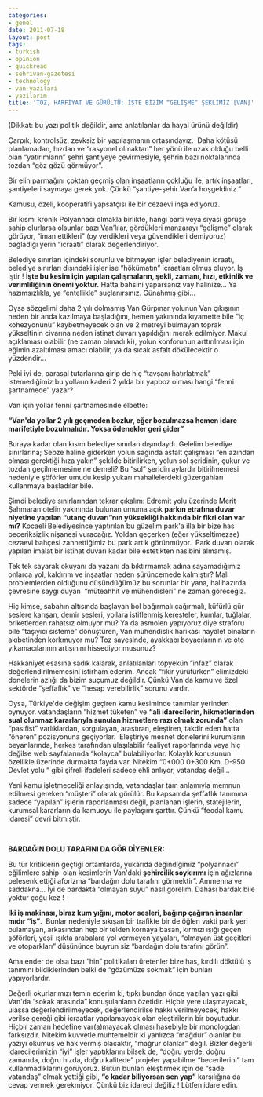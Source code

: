 ```yaml
---
categories:
- genel
date: 2011-07-18
layout: post
tags:
- turkish
- opinion
- quickread
- sehrivan-gazetesi
- technology
- van-yazilari
- yazilarim
title: 'TOZ, HARFİYAT VE GÜRÜLTÜ: İŞTE BİZİM “GELİŞME” ŞEKLİMİZ [VAN]'
---
```


(Dikkat: bu yazı politik değildir, ama anlatılanlar da hayal ürünü değildir)  
  
Çarpık, kontrolsüz, zevksiz bir yapılaşmanın ortasındayız.  Daha kötüsü planlamadan, hızdan ve “rasyonel olmaktan” her yönü ile uzak olduğu belli olan “yatırımların” şehri şantiyeye çevirmesiyle, şehrin bazı noktalarında tozdan “göz gözü görmüyor”.  
  
Bir elin parmağını çoktan geçmiş olan inşaatların çokluğu ile, artık inşaatları, şantiyeleri saymaya gerek yok. Çünkü “şantiye-şehir Van’a hoşgeldiniz.”  
  
Kamusu, özeli, kooperatifi yapsatçısı ile bir cezaevi inşa ediyoruz.  
  
Bir kısmı kronik Polyannacı olmakla birlikte, hangi parti veya siyasi görüşe sahip olurlarsa olsunlar bazı Van’lılar, gördükleri manzarayı “gelişme” olarak görüyor, “iman ettikleri” (oy verdikleri veya güvendikleri demiyoruz) bağladığı yerin “icraatı” olarak değerlendiriyor.  
  
Belediye sınırları içindeki sorunlu ve bitmeyen işler belediyenin icraatı, belediye sınırları dışındaki işler ise “hökümatın” icraatları olmuş oluyor. İş iştir ! **İşte bu kesim için yapılan çalışmaların, şekli, zamanı, hızı, etkinlik ve verimliliğinin önemi yoktur.** Hatta bahsini yaparsanız vay halinize… Ya hazımsızlıkla, ya “entellikle” suçlanırsınız. Günahmış gibi…  
  
Oysa sözgelimi daha 2 yılı dolmamış Van Gürpınar yolunun Van çıkışının neden bir anda kazılmaya başladığını, hemen yakınında kıyamette bile “iç kohezyonunu” kaybetmeyecek olan ve 2 metreyi bulmayan toprak yükseltinin civarına neden istinat duvarı yapıldığını merak edilmiyor. Makul açıklaması olabilir (ne zaman olmadı ki), yolun konforunun arttırılması için eğimin azaltılması amacı olabilir, ya da sıcak asfalt dökülecektir o yüzdendir…  
  
Peki iyi de, parasal tutarlarına girip de hiç “tavşanı hatırlatmak” istemediğimiz bu yolların kaderi 2 yılda bir yapboz olması hangi “fenni şartnamede” yazar?  
  
Van için yollar fenni şartnamesinde elbette:  
  
**“Van'da yollar 2 yılı geçmeden bozlur, eğer bozulmazsa hemen idare marifetiyle bozulmalıdır. Yoksa ödenekler geri gider”**  
  
Buraya kadar olan kısım belediye sınırları dışındaydı. Gelelim belediye sınırlarına; Sebze haline giderken yolun sağında asfalt çalışması “en azından olması gerektiği hıza yakın” şekilde bitirilirken, yolun sol şeridinin, çukur ve tozdan geçilmemesine ne demeli? Bu “sol” şeridin aylardır bitirilmemesi nedeniyle şöförler umudu kesip yukarı mahallelerdeki güzergahları kullanmaya başladılar bile.  
  
Şimdi belediye sınırlarından tekrar çıkalım: Edremit yolu üzerinde Merit Şahmaran otelin yakınında bulunan umuma açık **parkın etrafına duvar niyetine yapılan “utanç duvarı”nın yüksekliği hakkında bir fikri olan var mı?** Kocaeli Belediyesince yaptırılan bu güzelim park'a illa bir bize has beceriksizlik nişanesi vuracağız. Yoldan geçerken (eğer yükseltimezse) cezaevi bahçesi zannettiğimiz bu park artık görünmüyor.  Park duvarı olarak yapılan imalat bir istinat duvarı kadar bile estetikten nasibini almamış.  
  
Tek tek sayarak okuyanı da yazanı da bıktırmamak adına sayamadığımız onlarca yol, kaldırım ve inşaatlar neden sürüncemede kalmıştır? Mali problemlerden olduğunu düşündüğümüz bu sorunlar bir yana, halihazırda çevresine saygı duyan  “müteahhit ve mühendisleri” ne zaman göreceğiz.  
  
Hiç kimse, sabahın altısında başlayan bol bağırmalı çağırmalı, küfürlü gür seslere karışan, demir sesleri, yollara istiflenmiş keresteler, kumlar, tuğlalar, briketlerden rahatsız olmuyor mu? Ya da asmolen yapıyoruz diye straforu bile “taşıyıcı sisteme” dönüştüren, Van mühendislik harikası hayalet binaların akıbetinden korkmuyor mu? Toz sayesinde, ayakkabı boyacılarının ve oto yıkamacılarının artışınını hissediyor musunuz?  
  
Hakkaniyet esasına sadık kalarak, anlatılanları topyekün “infaz” olarak değerlendirilmemesini istirham ederim. Ancak “fikir yürütürken” elimizdeki donelerin azlığı da bizim suçumuz değildir. Çünkü Van'da kamu ve özel sektörde “şeffaflık” ve “hesap verebilirlik” sorunu vardır.  
  
Oysa, Türkiye'de değişim geçiren kamu kesiminde tanımlar yerinden oynuyor. vatandaşların “hizmet tüketen” ve **“ali idarecilerin, hikmetlerinden sual olunmaz kararlarıyla sunulan hizmetlere razı olmak zorunda”** olan “pasifist” varlıklardan, sorgulayan, araştıran, eleştiren, takdir eden hatta “öneren” pozisyonuna geçiyorlar.  Eleştiriye mesnet donelerini kurumların beyanlarında, herkes tarafından ulaşılabilir faaliyet raporlarında veya hiç değilse web sayfalarında “kolayca” bulabiliyorlar. Kolaylık konusunun özellikle üzerinde durmakta fayda var. Nitekim “0+000 0+300.Km. D-950 Devlet yolu “ gibi şifreli ifadeleri sadece ehli anlıyor, vatandaş değil…  
  
Yeni kamu işletmeceliği anlayışında, vatandaşlar tam anlamıyla memnun edilmesi gereken “müşteri” olarak görülür. Bu kapsamda şeffaflık tanımına sadece “yapılan” işlerin raporlanması değil, planlanan işlerin, statejilerin, kurumsal kararların da kamuoyu ile paylaşımı şarttır. Çünkü “feodal kamu idaresi” devri bitmiştir.  
  
   
  
**BARDAĞIN DOLU TARAFINI DA GÖR DİYENLER:**  
  
Bu tür kritiklerin geçtiği ortamlarda, yukarıda değindiğimiz “polyannacı” eğilimlere sahip  olan kesimlerin Van'daki **şehircilik soykırımı** için ağızlarına pelesenk ettiği aforizma “bardağın dolu tarafını görmektir”. Ammenna ve saddakna… İyi de bardakta “olmayan suyu” nasıl görelim. Dahası bardak bile yoktur çoğu kez !  
  
**İki iş makinası, biraz kum yığını, motor sesleri, bağırıp çağıran insanlar mıdır “iş”**.  Bunlar nedeniyle sıkışan bir trafikte bir de öğlen vakti park yeri bulamayan, arkasından hep bir telden kornaya basan, kırmızı ışığı geçen şöförleri, yeşil ışıkta arabalara yol vermeyen yayaları, “olmayan üst geçitleri ve otoparkları” düşününce buyrun siz “bardağın dolu tarafını görün”.  
  
Ama ender de olsa bazı “hin” politikaları üretenler bize has, kırdılı döktülü iş tanımını bildiklerinden belki de “gözümüze sokmak” için bunları yapıyorlardır.  
  
Değerli okurlarımızı temin ederim ki, tıpkı bundan önce yazılan yazı gibi Van'da “sokak arasında” konuşulanların özetidir. Hiçbir yere ulaşmayacak, ulaşsa değerlendirilmeyecek, değerlendirilse hakkı verilmeyecek, hakkı verilse gereği gibi icraatlar yapılamaycak olan eleştirilerin bir boyutudur. Hiçbir zaman hedefine var(a)mayacak olması hasebiyle bir monologdan farksızdır. Nitekim kuvvetle muhtemeldir ki yanlızca “mağdur” olanlar bu yazıyı okumuş ve hak vermiş olacaktır, “mağrur olanlar” değil. Bizler değerli idarecilerimizin “iyi” işler yaptıklarını bilsek de, “doğru yerde, doğru zamanda, doğru hızda, doğru kalitede” projeler yapabilme “becerilerini” tam kullanmadıklarını görüyoruz. Bütün bunları eleştirmek için de “sade vatandaş” olmak yettiği gibi, **“o kadar biliyorsan sen yap”** karşılığına da cevap vermek gerekmiyor. Çünkü biz idareci değiliz ! Lütfen idare edin.
